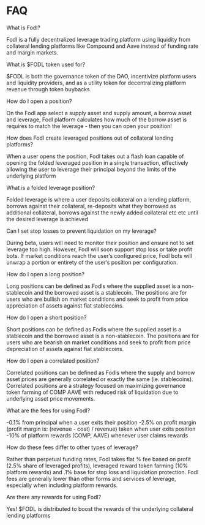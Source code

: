 # FAQ

What is Fodl? 

Fodl is a fully decentralized leverage trading platform using liquidity from collateral lending platforms like Compound and Aave instead of funding rate and margin markets.

What is $FODL token used for?

$FODL is both the governance token of the DAO, incentivize platform users and liquidity providers, and as a utility token for decentralizing platform revenue through token buybacks

How do I open a position?

On the Fodl app select a supply asset and supply amount, a borrow asset and leverage, Fodl platform calculates how much of the borrow asset is requires to match the leverage - then you can open your position!

How does Fodl create leveraged positions out of collateral lending platforms?

When a user opens the position, Fodl takes out a flash loan capable of opening the folded leveraged position in a single transaction, effectively allowing the user to leverage their principal beyond the limits of the underlying platform

What is a folded leverage position?

Folded leverage is where a user deposits collateral on a lending platform, borrows against their collateral, re-deposits what they borrowed as additional collateral, borrows against the newly added collateral etc etc until the desired leverage is achieved

Can I set stop losses to prevent liquidation on my leverage?

During beta, users will need to monitor their position and ensure not to set leverage too high. However, Fodl will soon support stop loss or take profit bots. If market conditions reach the user’s configured price, Fodl bots will unwrap a portion or entirety of the user’s position per configuration.

How do I open a long position?

Long positions can be defined as Fodls where the supplied asset is a non-stablecoin and the borrowed asset is a stablecoin. The positions are for users who are bullish on market conditions and seek to profit from price appreciation of assets against fiat stablecoins.

How do I open a short position?

Short positions can be defined as Fodls where the supplied asset is a stablecoin and the borrowed asset is a non-stablecoin. The positions are for users who are bearish on market conditions and seek to profit from price depreciation of assets against fiat stablecoins.

How do I open a correlated position?

Correlated positions can be defined as Fodls where the supply and borrow asset prices are generally correlated or exactly the same (ie. stablecoins). Correlated positions are a strategy focused on maximizing governance token farming of COMP AAVE with reduced risk of liquidation due to underlying asset price movements.

What are the fees for using Fodl?

\-0.1% from principal when a user exits their position -2.5% on profit margin (profit margin is: (revenue - cost) / revenue) taken when user exits position -10% of platform rewards (COMP, AAVE) whenever user claims rewards

How do these fees differ to other types of leverage?

Rather than perpetual funding rates, Fodl takes flat % fee based on profit (2.5% share of leveraged profits), leveraged reward token farming (10% platform rewards) and .1% base for stop loss and liquidation protection. Fodl fees are generally lower than other forms and services of leverage, especially when including platform rewards.

Are there any rewards for using Fodl?

Yes! $FODL is distributed to boost the rewards of the underlying collateral lending platforms
